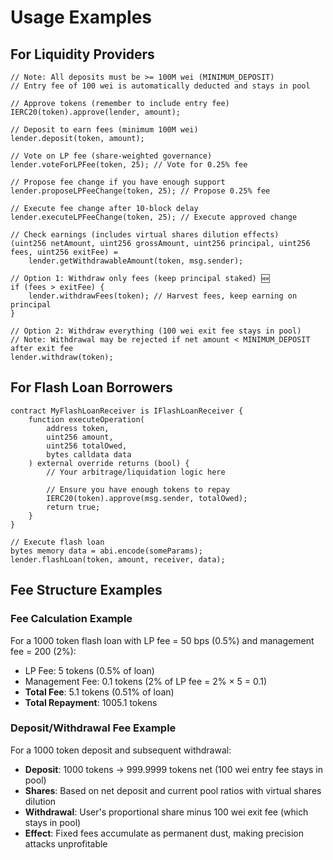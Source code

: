 # Usage Examples

## For Liquidity Providers

```solidity
// Note: All deposits must be >= 100M wei (MINIMUM_DEPOSIT)
// Entry fee of 100 wei is automatically deducted and stays in pool

// Approve tokens (remember to include entry fee)
IERC20(token).approve(lender, amount);

// Deposit to earn fees (minimum 100M wei)
lender.deposit(token, amount);

// Vote on LP fee (share-weighted governance)
lender.voteForLPFee(token, 25); // Vote for 0.25% fee

// Propose fee change if you have enough support
lender.proposeLPFeeChange(token, 25); // Propose 0.25% fee

// Execute fee change after 10-block delay
lender.executeLPFeeChange(token, 25); // Execute approved change

// Check earnings (includes virtual shares dilution effects)
(uint256 netAmount, uint256 grossAmount, uint256 principal, uint256 fees, uint256 exitFee) = 
    lender.getWithdrawableAmount(token, msg.sender);

// Option 1: Withdraw only fees (keep principal staked) 🆕
if (fees > exitFee) {
    lender.withdrawFees(token); // Harvest fees, keep earning on principal
}

// Option 2: Withdraw everything (100 wei exit fee stays in pool)
// Note: Withdrawal may be rejected if net amount < MINIMUM_DEPOSIT after exit fee
lender.withdraw(token);
```

## For Flash Loan Borrowers

```solidity
contract MyFlashLoanReceiver is IFlashLoanReceiver {
    function executeOperation(
        address token,
        uint256 amount, 
        uint256 totalOwed,
        bytes calldata data
    ) external override returns (bool) {
        // Your arbitrage/liquidation logic here
        
        // Ensure you have enough tokens to repay
        IERC20(token).approve(msg.sender, totalOwed);
        return true;
    }
}

// Execute flash loan
bytes memory data = abi.encode(someParams);
lender.flashLoan(token, amount, receiver, data);
```

## Fee Structure Examples

### Fee Calculation Example
For a 1000 token flash loan with LP fee = 50 bps (0.5%) and management fee = 200 (2%):
- LP Fee: 5 tokens (0.5% of loan)
- Management Fee: 0.1 tokens (2% of LP fee = 2% × 5 = 0.1)  
- **Total Fee**: 5.1 tokens (0.51% of loan)
- **Total Repayment**: 1005.1 tokens

### Deposit/Withdrawal Fee Example
For a 1000 token deposit and subsequent withdrawal:
- **Deposit**: 1000 tokens → 999.9999 tokens net (100 wei entry fee stays in pool)
- **Shares**: Based on net deposit and current pool ratios with virtual shares dilution
- **Withdrawal**: User's proportional share minus 100 wei exit fee (which stays in pool)
- **Effect**: Fixed fees accumulate as permanent dust, making precision attacks unprofitable